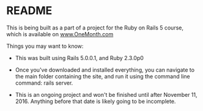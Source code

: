 # README

This is being built as a part of a project for the Ruby on Rails 5 course, which is available on www.OneMonth.com

Things you may want to know:

* This was built using Rails 5.0.0.1, and Ruby 2.3.0p0

* Once you've downloaded and installed everything, you can navigate to the main folder containing the site, and run it using the command line command: rails server.

* This is an ongoing project and won't be finished until after November 11, 2016. Anything before that date is likely going to be incomplete.
